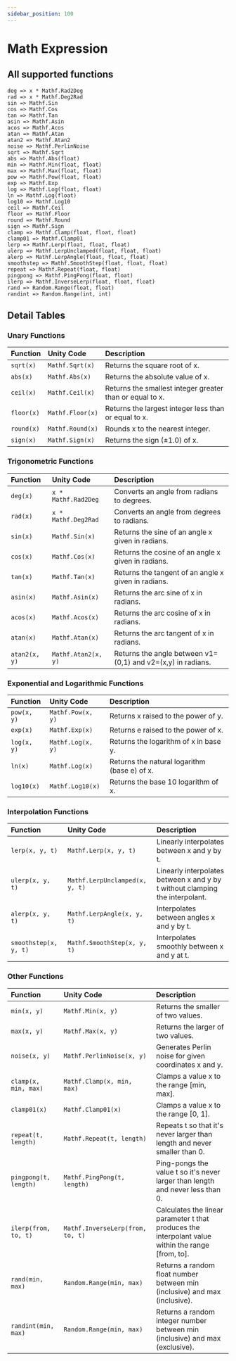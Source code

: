 ```yaml
---
sidebar_position: 100
---
```


# Math Expression

## All supported functions

```
deg => x * Mathf.Rad2Deg
rad => x * Mathf.Deg2Rad
sin => Mathf.Sin
cos => Mathf.Cos
tan => Mathf.Tan
asin => Mathf.Asin
acos => Mathf.Acos
atan => Mathf.Atan
atan2 => Mathf.Atan2
noise => Mathf.PerlinNoise
sqrt => Mathf.Sqrt
abs => Mathf.Abs(float)
min => Mathf.Min(float, float)
max => Mathf.Max(float, float)
pow => Mathf.Pow(float, float)
exp => Mathf.Exp
log => Mathf.Log(float, float)
ln => Mathf.Log(float)
log10 => Mathf.Log10
ceil => Mathf.Ceil
floor => Mathf.Floor
round => Mathf.Round
sign => Mathf.Sign
clamp => Mathf.Clamp(float, float, float)
clamp01 => Mathf.Clamp01
lerp => Mathf.Lerp(float, float, float)
ulerp => Mathf.LerpUnclamped(float, float, float)
alerp => Mathf.LerpAngle(float, float, float)
smoothstep => Mathf.SmoothStep(float, float, float)
repeat => Mathf.Repeat(float, float)
pingpong => Mathf.PingPong(float, float)
ilerp => Mathf.InverseLerp(float, float, float)
rand => Random.Range(float, float)
randint => Random.Range(int, int)
```

## Detail Tables

### Unary Functions

| Function   | Unity Code       | Description                                              |
|:---------- |:---------------- |:-------------------------------------------------------- |
| `sqrt(x)`  | `Mathf.Sqrt(x)`  | Returns the square root of x.                            |
| `abs(x)`   | `Mathf.Abs(x)`   | Returns the absolute value of x.                         |
| `ceil(x)`  | `Mathf.Ceil(x)`  | Returns the smallest integer greater than or equal to x. |
| `floor(x)` | `Mathf.Floor(x)` | Returns the largest integer less than or equal to x.     |
| `round(x)` | `Mathf.Round(x)` | Rounds x to the nearest integer.                         |
| `sign(x)`  | `Mathf.Sign(x)`  | Returns the sign (±1.0) of x.                            |

### Trigonometric Functions

| Function      | Unity Code          | Description                                                 |
|:------------- |:------------------- |:----------------------------------------------------------- |
| `deg(x)`      | `x * Mathf.Rad2Deg` | Converts an angle from radians to degrees.                  |
| `rad(x)`      | `x * Mathf.Deg2Rad` | Converts an angle from degrees to radians.                  |
| `sin(x)`      | `Mathf.Sin(x)`      | Returns the sine of an angle x given in radians.            |
| `cos(x)`      | `Mathf.Cos(x)`      | Returns the cosine of an angle x given in radians.          |
| `tan(x)`      | `Mathf.Tan(x)`      | Returns the tangent of an angle x given in radians.         |
| `asin(x)`     | `Mathf.Asin(x)`     | Returns the arc sine of x in radians.                       |
| `acos(x)`     | `Mathf.Acos(x)`     | Returns the arc cosine of x in radians.                     |
| `atan(x)`     | `Mathf.Atan(x)`     | Returns the arc tangent of x in radians.                    |
| `atan2(x, y)` | `Mathf.Atan2(x, y)` | Returns the angle between v1=(0,1) and v2=(x,y) in radians. |

### Exponential and Logarithmic Functions

| Function    | Unity Code        | Description                                  |
|:----------- |:----------------- |:-------------------------------------------- |
| `pow(x, y)` | `Mathf.Pow(x, y)` | Returns x raised to the power of y.          |
| `exp(x)`    | `Mathf.Exp(x)`    | Returns e raised to the power of x.          |
| `log(x, y)` | `Mathf.Log(x, y)` | Returns the logarithm of x in base y.        |
| `ln(x)`     | `Mathf.Log(x)`    | Returns the natural logarithm (base e) of x. |
| `log10(x)`  | `Mathf.Log10(x)`  | Returns the base 10 logarithm of x.          |

### Interpolation Functions

| Function              | Unity Code                     | Description                                                                  |
|:--------------------- |:------------------------------ |:---------------------------------------------------------------------------- |
| `lerp(x, y, t)`       | `Mathf.Lerp(x, y, t)`          | Linearly interpolates between x and y by t.                                  |
| `ulerp(x, y, t)`      | `Mathf.LerpUnclamped(x, y, t)` | Linearly interpolates between x and y by t without clamping the interpolant. |
| `alerp(x, y, t)`      | `Mathf.LerpAngle(x, y, t)`     | Interpolates between angles x and y by t.                                    |
| `smoothstep(x, y, t)` | `Mathf.SmoothStep(x, y, t)`    | Interpolates smoothly between x and y at t.                                  |


### Other Functions

| Function              | Unity Code                       | Description                                                                                          |
|:--------------------- |:-------------------------------- |:---------------------------------------------------------------------------------------------------- |
| `min(x, y)`           | `Mathf.Min(x, y)`                | Returns the smaller of two values.                                                                   |
| `max(x, y)`           | `Mathf.Max(x, y)`                | Returns the larger of two values.                                                                    |
| `noise(x, y)`         | `Mathf.PerlinNoise(x, y)`        | Generates Perlin noise for given coordinates x and y.                                                |
| `clamp(x, min, max)`  | `Mathf.Clamp(x, min, max)`       | Clamps a value x to the range \[min, max\].                                                          |
| `clamp01(x)`          | `Mathf.Clamp01(x)`               | Clamps a value x to the range \[0, 1\].                                                              |
| `repeat(t, length)`   | `Mathf.Repeat(t, length)`        | Repeats t so that it's never larger than length and never smaller than 0.                            |
| `pingpong(t, length)` | `Mathf.PingPong(t, length)`      | Ping-pongs the value t so it's never larger than length and never less than 0.                       |
| `ilerp(from, to, t)`  | `Mathf.InverseLerp(from, to, t)` | Calculates the linear parameter t that produces the interpolant value within the range \[from, to\]. |
| `rand(min, max)`      | `Random.Range(min, max)`         | Returns a random float number between min (inclusive) and max (inclusive).                           |
| `randint(min, max)`   | `Random.Range(min, max)`         | Returns a random integer number between min (inclusive) and max (exclusive).                         |
